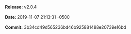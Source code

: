 **Release:** 
v2.0.4
<br><br>**Date:** 
2019-11-07 21:13:31 -0500
<br><br>**Commit:** 
3b34cd49d565236bd46b925881488e20739e16bd
